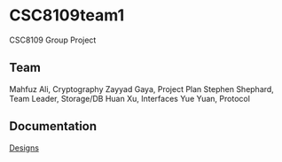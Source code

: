 # CSC8109team1
CSC8109 Group Project

## Team

Mahfuz Ali, Cryptography
Zayyad Gaya, Project Plan
Stephen Shephard, Team Leader, Storage/DB
Huan Xu, Interfaces
Yue Yuan, Protocol

## Documentation

[Designs](Documentation/Designs)
